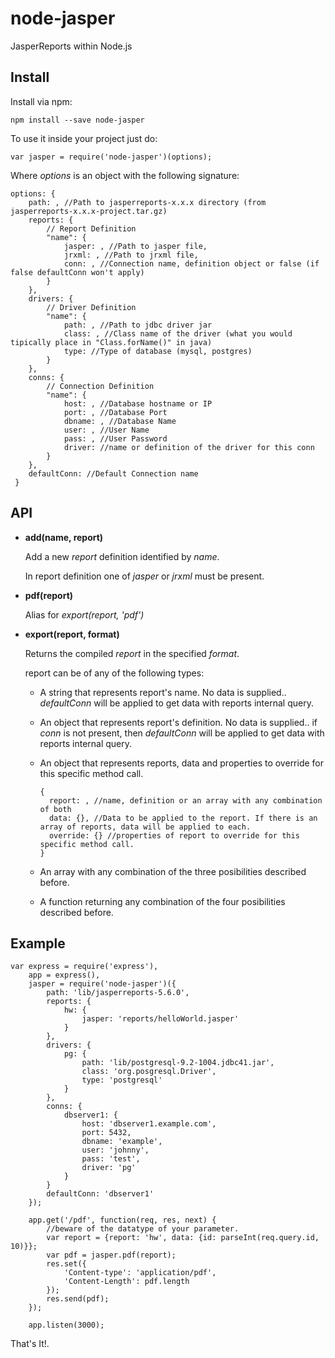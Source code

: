 # node-jasper

JasperReports within Node.js

## Install

Install via npm:

```
npm install --save node-jasper
```

To use it inside your project just do:

```
var jasper = require('node-jasper')(options);
```

Where _options_ is an object with the following signature:

```
options: {
	path: , //Path to jasperreports-x.x.x directory (from jasperreports-x.x.x-project.tar.gz)
	reports: {
 		// Report Definition
 		"name": { 
 			jasper: , //Path to jasper file,
 			jrxml: , //Path to jrxml file,
 			conn: , //Connection name, definition object or false (if false defaultConn won't apply)
 		}
 	},
 	drivers: {
 		// Driver Definition
 		"name": {
 			path: , //Path to jdbc driver jar
 			class: , //Class name of the driver (what you would tipically place in "Class.forName()" in java)
 			type: //Type of database (mysql, postgres)
 		}
 	},
 	conns: {
 		// Connection Definition
 		"name": {
 			host: , //Database hostname or IP
 			port: , //Database Port
 			dbname: , //Database Name
 			user: , //User Name
 			pass: , //User Password
 			driver: //name or definition of the driver for this conn			
 		}
 	},
 	defaultConn: //Default Connection name	
 }
 ```

## API

* **add(name, report)**
  
  Add a new _report_ definition identified by _name_.

  In report definition one of _jasper_ or _jrxml_ must be present.

* **pdf(report)**
  
  Alias for _export(report, 'pdf')_

* **export(report, format)**
  
  Returns the compiled _report_ in the specified _format_.

  report can be of any of the following types:
 
  * A string that represents report's name. No data is supplied.. _defaultConn_ will be applied to get data with reports internal query.

  * An object that represents report's definition. No data is supplied.. if _conn_ is not present, then _defaultConn_ will be applied to get data with reports internal query.

  * An object that represents reports, data and properties to override for this specific method call.

    ```
    {
      report: , //name, definition or an array with any combination of both
      data: {}, //Data to be applied to the report. If there is an array of reports, data will be applied to each.
      override: {} //properties of report to override for this specific method call.
 	}
 	```
  * An array with any combination of the three posibilities described before. 

  * A function returning any combination of the four posibilities described before.

## Example

```
var express = require('express'),
	app = express(),
	jasper = require('node-jasper')({
		path: 'lib/jasperreports-5.6.0',
		reports: {
			hw: {
				jasper: 'reports/helloWorld.jasper'
			}
		},
		drivers: {
			pg: {
				path: 'lib/postgresql-9.2-1004.jdbc41.jar',
				class: 'org.posgresql.Driver',
				type: 'postgresql'
			}
		},
		conns: {
			dbserver1: {
				host: 'dbserver1.example.com',
				port: 5432,
				dbname: 'example',
				user: 'johnny',
				pass: 'test',
				driver: 'pg'
			}
		}
		defaultConn: 'dbserver1'
	});

	app.get('/pdf', function(req, res, next) {
		//beware of the datatype of your parameter.
		var report = {report: 'hw', data: {id: parseInt(req.query.id, 10)}};
		var pdf = jasper.pdf(report);
		res.set({
			'Content-type': 'application/pdf',
			'Content-Length': pdf.length
		});
		res.send(pdf);
	});

	app.listen(3000);
```

That's It!.